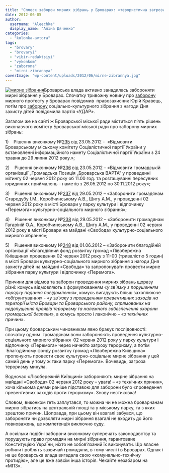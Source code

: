 ```yaml
---
title: "Сплеск заборон мирних зібрань у Броварах: «терористична загроза» vs «технічні причини»"
date: 2012-06-05
author: 
  username: "Aleechka"
  display_name: "Аліна Дяченко"
categories: 
  - "kolonka-avtora"
tags: 
  - "brovary"
  - "brovaryi"
  - "vibir-redaktsiyi"
  - "vykonkom"
  - "zaborona"
  - "mirni-zibrannya"
coverImage: "wp-content/uploads/2012/06/mirne-zibrannya.jpg"
---
```


[![](https://mpz.brovary.org/wp-content/uploads/2012/06/mirne-zibrannya.jpg "мирне зібрання")](https://mpz.brovary.org/wp-content/uploads/2012/06/mirne-zibrannya.jpg)Броварська влада активно занадилась забороняти мирні зібрання у Броварах. Спочатку тривожну новину про [заборону](https://mpz.brovary.org/brovarska-vlada-namagayetsya-zaboroniti-provedennya-mirnogo-protestu-brovarchan-ta-zhiteliv-rayonu/) мирного протесту у Броварах повідомив  правозахисник Юрій Кравець, потім про [заборону](https://mpz.brovary.org/sapozhko-zaboroniv-zustrich-klichka-z-brovarchanami/) соціально-культурного зібрання з нагоди Дня захисту дітей повідомила партія «УДАР».

Загалом же на сайті ж Броварської міської ради міститься п’ять рішень виконавчого комітету Броварської міської ради про заборону мирних зібрань:

1)    Рішення виконкому №[235](http://docs.brovary.org/p2348/23.05.2012/235) від 23.05.2012 -  «Відмовити Броварському міському комітету Соціалістичної партії України у встановленні інформаційного намету Соціалістичної партії України з 24 травня до 29 липня 2012 року.»;

2)    Рішення виконкому №[236](http://docs.brovary.org/p2347/23.05.2012/236) від 23.05.2012 – «Відмовити громадській організації „Громадська Позиція „Броварська ВАРТА” у проведенні мітингу 02 червня 2012 року об 11.00 год. та розташуванні пересувних юридичних приймалень – наметів з 26.05.2012 по 30.11.2012 року»;

3)    Рішення виконкому №[237](http://docs.brovary.org/p2365/29.05.2012/237) від 29.05.2012 – «Заборонити громадянам Стародубу І.М., Коробчинському А.В., Шиту А.М., у проведенні 02 червня 2012 року в місті Бровари у парку культури і відпочинку «Перемога» культурно-соціального мирного зібрання»;

4)    Рішення виконкому №[238](http://docs.brovary.org/p2364/29.05.2012/238) від 29.05.2012 – «Заборонити громадянам Гагаріній О.А., Коробчинському А.В., Шиту А.М., у проведенні 02 червня 2012 року в місті Бровари на майдані «Свобода» культурно-соціального мирного зібрання»;

5)    Рішення виконкому №[248](http://docs.brovary.org/p2917/01.06.2012/248) від 01.06.2012 – «Заборонити благодійній організації «Благодійний фонд розвитку громад «Лівобережна Київщина» проведення 02 червня 2012 року з 11-00 (тривалістю 5 годин) в місті Бровари культурно-соціального мирного зібрання з нагоди Дня захисту дітей на майдані «Свобода» та запропонувати провести мирне зібрання парку культури і відпочинку «Перемога».

Причини для відмов та заборон проведення мирних зібрань щоразу різні: комусь відмовляють з формулюванням «_у зв\`язку з порушенням порядку подання повідомлення_», комусь вигадують більш захоплююче «обґрунтування» - «_у зв\`язку з проведенням превентивних заходів на території міста Бровари та Броварського району, спрямованих на недопущення проявів тероризму та належного забезпечення охорони громадської безпеки_», а комусь просто і лаконічно – «_з технічних причин_».

При цьому броварським чиновникам явно бракує послідовності: спочатку одним  громадянам вони забороняють проведення культурно-соціального мирного зібрання  02 червня 2012 року у парку культури і відпочинку «Перемога» через начебто загрозу тероризму, а потім  Благодійному фонду розвитку громад «Лівобережна Київщина» пропонують провести своє культурно-соціальне мирне зібрання у цей самий день у тому ж таки парку «Перемога». Вочевидь, загроза тероризму минула.

Водночас «Лівобережній Київщині» забороняють мирне зібрання на майдані «Свобода» 02 червня 2012 року – увага! – «з технічних причин», хоча кількома днями раніше підставою для заборони було «проведення превентивних заходів проти тероризму». Знову нестиковка!

Словом, виконком геть заплутався, то можна чи не можна броварчанам мирно зібратись на центральній площі та у міському парку, та з яких зрештою причин. Щоправда, при цьому він взагалі забувся, що забороняти чи дозволяти мирні зібрання взагалі не входить до його повноважень, це компетенція виключно суду.

А оскільки подібні заборони виконкому суперечать законодавству та порушують право громадян на мирні зібрання, гарантоване Конституцією України, ніхто не зобов’язаний їх виконувати. Що власне робили і роблять зазвичай громадяни, в тому числі і в Броварах. Однак і на це броварська влада вигадала свою «комунально-технічну протидію», але це вже зовсім інша історія. Чекайте незабаром на «МПЗ».
